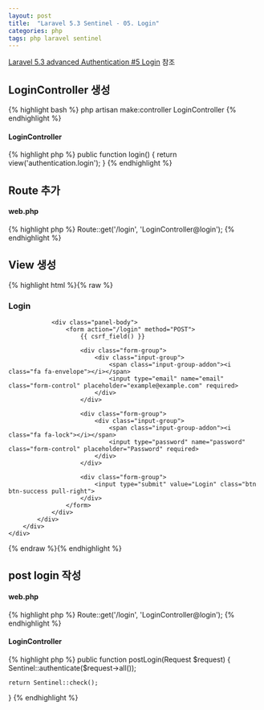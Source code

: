 ```yaml
---
layout: post
title:  "Laravel 5.3 Sentinel - 05. Login"
categories: php
tags: php laravel sentinel
---
```

[Laravel 5.3 advanced Authentication #5 Login](https://www.youtube.com/watch?v=zOvsxmSE_D4&index=5&list=PL3ZhWMazGi9KB9PajJHWvV2NJ1ITNoNGp) 참조

## LoginController 생성
{% highlight bash %}
php artisan make:controller LoginController
{% endhighlight %}

#### LoginController
{% highlight php %}
public function login()
{
    return view('authentication.login');
}
{% endhighlight %}

## Route 추가

#### web.php
{% highlight php %}
Route::get('/login', 'LoginController@login');
{% endhighlight %}

## View 생성
{% highlight html %}{% raw %}
<link rel="stylesheet" href="https://maxcdn.bootstrapcdn.com/bootstrap/3.3.7/css/bootstrap.min.css">
<link rel="stylesheet" href="https://maxcdn.bootstrapcdn.com/font-awesome/4.7.0/css/font-awesome.min.css">

<div class="container">
    <div class="row">
        <div class="col-md-6 col-md-offset-3">
            <div class="panel panel-primary">
                <div class="panel-heading">
                    <h3 class="panel-title"> Login </h3>
                </div>

                <div class="panel-body">
                    <form action="/login" method="POST">
                        {{ csrf_field() }}

                        <div class="form-group">
                            <div class="input-group">
                                <span class="input-group-addon"><i class="fa fa-envelope"></i></span>
                                <input type="email" name="email" class="form-control" placeholder="example@example.com" required>
                            </div>
                        </div>

                        <div class="form-group">
                            <div class="input-group">
                                <span class="input-group-addon"><i class="fa fa-lock"></i></span>
                                <input type="password" name="password" class="form-control" placeholder="Password" required>
                            </div>
                        </div>

                        <div class="form-group">
                            <input type="submit" value="Login" class="btn btn-success pull-right">
                        </div>
                    </form>
                </div>
            </div>
        </div>
    </div>
</div>
{% endraw %}{% endhighlight %}

## post login 작성

#### web.php
{% highlight php %}
Route::get('/login', 'LoginController@login');
{% endhighlight %}

#### LoginController
{% highlight php %}
public function postLogin(Request $request)
{
    Sentinel::authenticate($request->all());

    return Sentinel::check();
}
{% endhighlight %}
